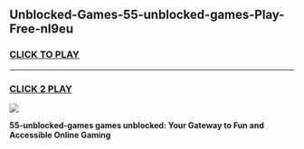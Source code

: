 
## Unblocked-Games-55-unblocked-games-Play-Free-nl9eu
<h3>
<a href="https://premium76.site?title=55-unblocked-games&ref=23A">CLICK TO PLAY</a></h3>
<hr>

<h3>
<a href="https://premium76.site?title=55-unblocked-games&ref=23A">CLICK 2 PLAY</a>
  
</h3>

<a href="https://premium76.site?title=55-unblocked-games&ref=23A"><img src="https://clearcache.store/games.png"></a>


**55-unblocked-games games unblocked: Your Gateway to Fun and Accessible Online Gaming**
